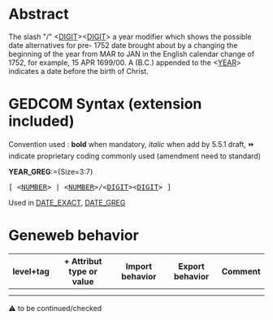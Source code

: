 ﻿# Abstract
The slash "/" &lt;<a href=Ged.DIGIT.md>DIGIT</a>&gt;&lt;<a href=Ged.DIGIT.md>DIGIT</a>&gt; a year modifier which shows the possible date alternatives for pre-
1752 date brought about by a changing the beginning of the year from MAR to JAN in the English
calendar change of 1752, for example, 15 APR 1699/00. A (B.C.) appended to the &lt;<a href=Ged.YEAR.md>YEAR</a>&gt; indicates
a date before the birth of Christ.


# GEDCOM Syntax (extension included)
Convention used : **bold** when mandatory, _italic_ when add by 5.5.1 draft, &#x23E9; indicate proprietary coding commonly used (amendment need to standard)<br />

**YEAR_GREG**:={Size=3:7}
<pre>
[ &lt;<a href=Ged.NUMBER.md>NUMBER</a>&gt; | &lt;<a href=Ged.NUMBER.md>NUMBER</a>&gt;/&lt;<a href=Ged.DIGIT.md>DIGIT</a>&gt;&lt;<a href=Ged.DIGIT.md>DIGIT</a>&gt; ]
</pre>
Used in <a href=Ged.DATE_EXACT.md>DATE_EXACT</a>, <a href=Ged.DATE_GREG.md>DATE_GREG</a><br />

# Geneweb behavior

level+tag  | + Attribut type or value | Import behavior | Export behavior  | Comment 
---------- | ------------- | :---------------: | :-----------------:| -----------
  |  | | |
  |  | | |

:warning: to be continued/checked

